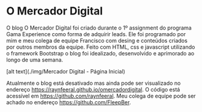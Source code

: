# O Mercador Digital

O blog O Mercador Digital foi criado durante o 1º assignment do programa Gama Experience como forma de adquirir leads. Ele foi 
programado por mim e meu colega de equipe Francisco com desing e conteúdos criados por outros membros da equipe.
Feito com HTML, css e javascript utilizando o framework Bootstrap o blog foi idealizado, desenvolvido e aprimorado ao longo de uma semana.

[alt text](./img/Mercador Digital - Página Inicial)

Atualmente o blog está desativado mas ainda pode ser visualizado no endereço https://raynfeeral.github.io/omercadordigital. 
O código está acessível em https://github.com/raynfeeral.
Meu colega de equipe pode ser achado no endereço https://github.com/FleepBer.
